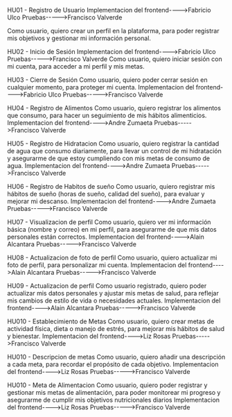 HU01 - Registro de Usuario 
Implementacion del frontend---->Fabricio Ulco 
Pruebas----->Francisco Valverde

Como usuario, quiero crear un perfil en la plataforma, para poder registrar mis objetivos y gestionar mi información personal.

HU02 - Inicio de Sesión 
Implementacion del frontend---->Fabricio Ulco 
Pruebas----->Francisco Valverde
Como usuario, quiero iniciar sesión con mi cuenta, para acceder a mi perfil y mis metas.

HU03 - Cierre de Sesión 
Como usuario, quiero poder cerrar sesión en cualquier momento, para proteger mi cuenta.
Implementacion del frontend---->Fabricio Ulco 
Pruebas----->Francisco Valverde

HU04 - Registro de Alimentos
Como usuario, quiero registrar los alimentos que consumo, para hacer un seguimiento de mis hábitos alimenticios.
Implementacion del frontend---->Andre Zumaeta
Pruebas----->Francisco Valverde

HU05 - Registro de Hidratacion
Como usuario, quiero registrar la cantidad de agua que consumo diariamente, para llevar un control de mi hidratación y asegurarme de que estoy cumpliendo con mis metas de consumo de agua.
Implementacion del frontend---->Andre Zumaeta
Pruebas----->Francisco Valverde

HU06 - Registro de Habitos de sueño 
Como usuario, quiero registrar mis hábitos de sueño (horas de sueño, calidad del sueño), para evaluar y mejorar mi descanso.
Implementacion del frontend---->Andre Zumaeta
Pruebas----->Francisco Valverde

HU07 - Visualizacion de perfil 
Como usuario, quiero ver mi información básica (nombre y correo) en mi perfil, para asegurarme de que mis datos personales están correctos.
Implementacion del frontend---->Alain Alcantara
Pruebas----->Francisco Valverde

HU08 - Actualizacion de foto de perfil 
Como usuario, quiero actualizar mi foto de perfil, para personalizar mi cuenta.
Implementacion del frontend---->Alain Alcantara
Pruebas----->Francisco Valverde

HU09 - Actualizacion de perfil 
Como usuario registrado, quiero poder actualizar mis datos personales y ajustar mis metas de salud, para reflejar mis cambios de estilo de vida o necesidades actuales.
Implementacion del frontend---->Alain Alcantara
Pruebas----->Francisco Valverde

HU010 - Establecimiento de Metas
Como usuario, quiero crear metas de actividad física, dieta o manejo de estrés, para mejorar mis hábitos de salud y bienestar.
Implementacion del frontend---->Liz Rosas
Pruebas----->Francisco Valverde

HU010 - Descripcion de metas
Como usuario, quiero añadir una descripción a cada meta, para recordar el propósito de cada objetivo.
Implementacion del frontend---->Liz Rosas
Pruebas----->Francisco Valverde

HU010 - Meta de Alimentacion
Como usuario, quiero poder registrar y gestionar mis metas de alimentación, para poder monitorear mi progreso y asegurarme de cumplir mis objetivos nutricionales diarios
Implementacion del frontend---->Liz Rosas
Pruebas----->Francisco Valverde